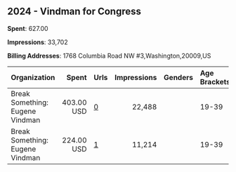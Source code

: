 ## 2024 - Vindman for Congress 
**Spent**: 627.00

**Impressions**: 33,702

**Billing Addresses**: 1768 Columbia Road NW #3,Washington,20009,US

|Organization|Spent|Urls|Impressions|Genders|Age Brackets|Country Codes|
|:---|---:|:---|---:|:---|:---|:---|
|Break Something: Eugene Vindman|403.00 USD|[0](https://www.snap.com/political-ads/asset/0220507f9ff73bc998d19e17e3442e1bf4b7e54f5c4fdd631f21bbe3b5d17213?mediaType=mp4)|22,488||19-39|united states|
|Break Something: Eugene Vindman|224.00 USD|[1](https://www.snap.com/political-ads/asset/70b2964a73607e79b22b194e0de18bb15eff5c4c048ba70c534deb30fe7d8d99?mediaType=mp4)|11,214||19-39|united states|
